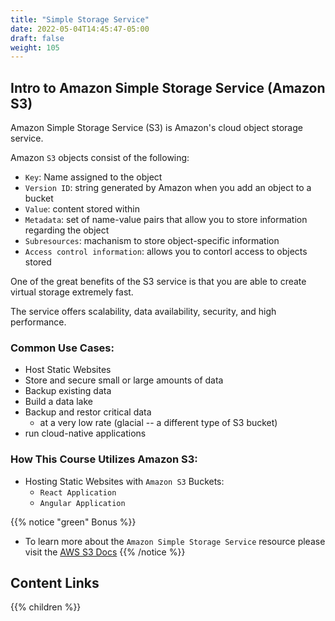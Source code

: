 ```yaml
---
title: "Simple Storage Service"
date: 2022-05-04T14:45:47-05:00
draft: false
weight: 105
---
```


## Intro to Amazon Simple Storage Service (Amazon S3)

Amazon Simple Storage Service (S3) is Amazon's cloud object storage service.

Amazon `S3` objects consist of the following:
- `Key`: Name assigned to the object
- `Version ID`: string generated by Amazon when you add an object to a bucket
- `Value`: content stored within
- `Metadata`: set of name-value pairs that allow you to store information regarding the object
- `Subresources`: machanism to store object-specific information
- `Access control information`: allows you to contorl access to objects stored

One of the great benefits of the S3 service is that you are able to create virtual storage extremely fast.

The service offers scalability, data availability, security, and high performance.

### Common Use Cases:

- Host Static Websites
- Store and secure small or large amounts of data
- Backup existing data
- Build a data lake
- Backup and restor critical data
    - at a very low rate (glacial -- a different type of S3 bucket)
- run cloud-native applications

### How This Course Utilizes Amazon S3:

- Hosting Static Websites with `Amazon S3` Buckets:
    - `React Application`
    - `Angular Application`

{{% notice "green" Bonus %}}
- To learn more about the `Amazon Simple Storage Service` resource please visit the [AWS S3 Docs](https://docs.aws.amazon.com/s3/)
{{% /notice %}}

## Content Links

{{% children %}}
